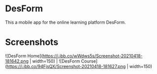 # DesForm
This a mobile app for the online learning platform DesForm.

# Screenshots
![DesForm Home](https://i.ibb.co/wWdws5s/Screenshot-20210418-181642.png | width=150) | ![DesForm Course](https://i.ibb.co/94FjsQX/Screenshot-20210418-181627.png | width=150)